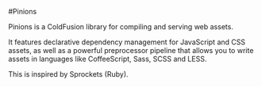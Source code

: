 #Pinions

Pinions is a ColdFusion library for compiling and serving web assets. 

It features declarative dependency management for JavaScript and CSS assets, 
as well as a powerful preprocessor pipeline that allows you to write assets in languages like 
CoffeeScript, Sass, SCSS and LESS.

This is inspired by Sprockets (Ruby).